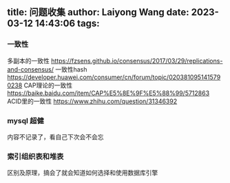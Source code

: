 title: 问题收集
author: Laiyong Wang
date: 2023-03-12 14:43:06
tags:
---
### 一致性
多副本的一致性
<https://fzsens.github.io/consensus/2017/03/29/replications-and-consensus/>
一致性hash
<https://developer.huawei.com/consumer/cn/forum/topic/0203810951415790238>
CAP理论的一致性
<https://baike.baidu.com/item/CAP%E5%8E%9F%E5%88%99/5712863>
ACID里的一致性
<https://www.zhihu.com/question/31346392>

### mysql 超健
内容不记录了，看自己下次会不会忘

### 索引组织表和堆表
区别及原理，搞会了就会知道如何选择和使用数据库引擎

